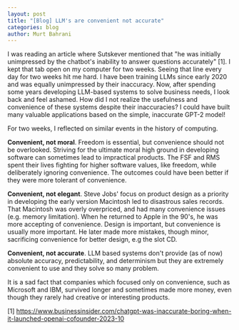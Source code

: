```yaml
---
layout: post
title: "[Blog] LLM's are convenient not accurate"
categories: blog
author: Murt Bahrani
---
```


I was reading an article where Sutskever mentioned that "he was initially unimpressed by the chatbot's inability to answer questions accurately" [1]. I kept that tab open on my computer for two weeks. Seeing that line every day for two weeks hit me hard. I have been training LLMs since early 2020 and was equally unimpressed by their inaccuracy. Now, after spending some years developing LLM-based systems to solve business needs, I look back and feel ashamed. How did I not realize the usefulness and convenience of these systems despite their inaccuracies? I could have built many valuable applications based on the simple, inaccurate GPT-2 model!

For two weeks, I reflected on similar events in the history of computing.

**Convenient, not moral**. Freedom is essential, but convenience should not be overlooked. Striving for the ultimate moral high ground in developing software can sometimes lead to impractical products. The FSF and RMS spent their lives fighting for higher software values, like freedom, while deliberately ignoring convenience. The outcomes could have been better if they were more tolerant of convenience.

**Convenient, not elegant**. Steve Jobs' focus on product design as a priority in developing the early version Macintosh led to disastrous sales records. That Macintosh was overly overpriced, and had many convenience issues (e.g. memory limitation). When he returned to Apple in the 90's, he was more accepting of convenience. Design is important, but convenience is usually more important. He later made more mistakes, though minor, sacrificing convenience for better design, e.g the slot CD.

**Convenient, not accurate**. LLM based systems don't provide (as of now) absolute accuracy, predictability, and determinism but they are extremely convenient to use and they solve so many problem.

It is a sad fact that companies which focused only on convenience, such as Microsoft and IBM, survived longer and sometimes made more money, even though they rarely had creative or interesting products.

[1] https://www.businessinsider.com/chatgpt-was-inaccurate-boring-when-it-launched-openai-cofounder-2023-10